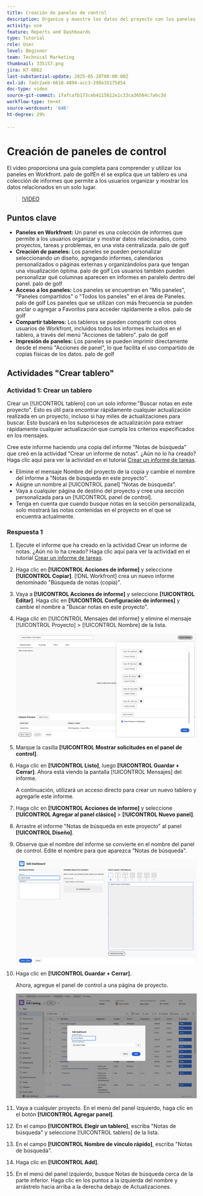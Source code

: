 ```yaml
---
title: Creación de paneles de control
description: Organice y muestre los datos del proyecto con los paneles de control de Workfront. Puede acceder a ellos fácilmente, personalizarlos, y compartir e imprimir para una administración y colaboración de proyectos sin problemas.
activity: use
feature: Reports and Dashboards
type: Tutorial
role: User
level: Beginner
team: Technical Marketing
thumbnail: 335157.png
jira: KT-8862
last-substantial-update: 2025-05-28T00:00:00Z
exl-id: 7adc2aeb-6618-4894-acc3-298e35175854
doc-type: video
source-git-commit: 1fafcafb173ceb4115612e1c33ca36564c7a6c3d
workflow-type: tm+mt
source-wordcount: '646'
ht-degree: 29%

---
```


# Creación de paneles de control

El vídeo proporciona una guía completa para comprender y utilizar los paneles en Workfront.
palo de golfEn él se explica que un tablero es una colección de informes que permite a los usuarios organizar y mostrar los datos relacionados en un solo lugar.

>[!VIDEO](https://video.tv.adobe.com/v/335157/?quality=12&learn=on)

## Puntos clave

* **Paneles en Workfront:** Un panel es una colección de informes que permite a los usuarios organizar y mostrar datos relacionados, como proyectos, tareas y problemas, en una vista centralizada. palo de golf
* **Creación de paneles:** Los paneles se pueden personalizar seleccionando un diseño, agregando informes, calendarios personalizados o páginas externas y organizándolos para que tengan una visualización óptima. palo de golf Los usuarios también pueden personalizar qué columnas aparecen en informes en paralelo dentro del panel. palo de golf
* **Acceso a los paneles:** Los paneles se encuentran en &quot;Mis paneles&quot;, &quot;Paneles compartidos&quot; o &quot;Todos los paneles&quot; en el área de Paneles. palo de golf Los paneles que se utilizan con más frecuencia se pueden anclar o agregar a Favoritos para acceder rápidamente a ellos. palo de golf
* **Compartir tableros:** Los tableros se pueden compartir con otros usuarios de Workfront, incluidos todos los informes incluidos en el tablero, a través del menú &quot;Acciones de tablero&quot;. palo de golf
* **Impresión de paneles:** Los paneles se pueden imprimir directamente desde el menú &quot;Acciones de panel&quot;, lo que facilita el uso compartido de copias físicas de los datos. palo de golf


## Actividades &quot;Crear tablero&quot;

### Actividad 1: Crear un tablero

Crear un [!UICONTROL tablero] con un solo informe:&quot;Buscar notas en este proyecto&quot;. Esto es útil para encontrar rápidamente cualquier actualización realizada en un proyecto, incluso si hay miles de actualizaciones para buscar. Esto buscará en los subprocesos de actualización para extraer rápidamente cualquier actualización que cumpla los criterios especificados en los mensajes.

Cree este informe haciendo una copia del informe &quot;Notas de búsqueda&quot; que creó en la actividad &quot;Crear un informe de notas&quot;. ¿Aún no lo ha creado? Haga clic aquí para ver la actividad en el tutorial [Crear un informe de tareas](https://experienceleague.adobe.com/en/docs/workfront-learn/tutorials-workfront/reporting/basic-reporting/create-a-task-report#activity-1-create-a-note-report-with-prompts).

* Elimine el mensaje Nombre del proyecto de la copia y cambie el nombre del informe a &quot;Notas de búsqueda en este proyecto&quot;.
* Asigne un nombre al [!UICONTROL panel] &quot;Notas de búsqueda&quot;.
* Vaya a cualquier página de destino del proyecto y cree una sección personalizada para un [!UICONTROL panel de control].
* Tenga en cuenta que cuando busque notas en la sección personalizada, solo mostrará las notas contenidas en el proyecto en el que se encuentra actualmente.

### Respuesta 1

1. Ejecute el informe que ha creado en la actividad Crear un informe de notas. ¿Aún no lo ha creado? Haga clic aquí para ver la actividad en el tutorial [Crear un informe de tareas](https://experienceleague.adobe.com/en/docs/workfront-learn/tutorials-workfront/reporting/basic-reporting/create-a-task-report#activity-1-create-a-note-report-with-prompts).
1. Haga clic en **[!UICONTROL Acciones de informe]** y seleccione **[!UICONTROL Copiar]**. [!DNL Workfront] crea un nuevo informe denominado &quot;Búsqueda de notas (copia)&quot;.
1. Vaya a **[!UICONTROL Acciones de informe]** y seleccione **[!UICONTROL Editar]**. Haga clic en **[!UICONTROL Configuración de informes]** y cambie el nombre a &quot;Buscar notas en este proyecto&quot;.
1. Haga clic en [!UICONTROL Mensajes del informe] y elimine el mensaje [!UICONTROL Proyecto] > [!UICONTROL Nombre] de la lista.

   ![Una imagen de la pantalla para crear un panel de control nuevo](assets/edit-report-prompts.png)

1. Marque la casilla **[!UICONTROL Mostrar solicitudes en el panel de control]**.
1. Haga clic en **[!UICONTROL Listo]**, luego **[!UICONTROL Guardar + Cerrar]**. Ahora está viendo la pantalla [!UICONTROL Mensajes] del informe.

   A continuación, utilizará un acceso directo para crear un nuevo tablero y agregarle este informe.

1. Haga clic en **[!UICONTROL Acciones de informe]** y seleccione **[!UICONTROL Agregar al panel clásico]** > **[!UICONTROL Nuevo panel]**.
1. Arrastre el informe &quot;Notas de búsqueda en este proyecto&quot; al panel **[!UICONTROL Diseño]**.
1. Observe que el nombre del informe se convierte en el nombre del panel de control. Edite el nombre para que aparezca &quot;Notas de búsqueda&quot;.

   ![Una imagen de la pantalla para crear un panel de control nuevo](assets/create-dashboard.png)

1. Haga clic en **[!UICONTROL Guardar + Cerrar]**.

   Ahora, agregue el panel de control a una página de proyecto.

   ![Una imagen de la pantalla para crear un panel de control nuevo](assets/add-custom-section.png)

1. Vaya a cualquier proyecto. En el menú del panel izquierdo, haga clic en el botón **[!UICONTROL Agregar panel]**.
1. En el campo **[!UICONTROL Elegir un tablero]**, escriba &quot;Notas de búsqueda&quot; y seleccione [!UICONTROL tablero] de la lista.
1. En el campo **[!UICONTROL Nombre de vínculo rápido]**, escriba &quot;Notas de búsqueda&quot;.
1. Haga clic en **[!UICONTROL Add]**.
1. En el menú del panel izquierdo, busque Notas de búsqueda cerca de la parte inferior. Haga clic en los puntos a la izquierda del nombre y arrástrelo hacia arriba a la derecha debajo de Actualizaciones.
